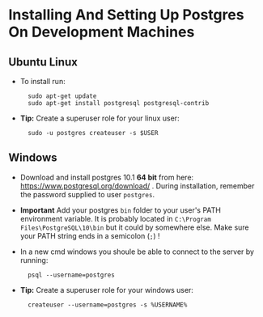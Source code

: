 # Installing And Setting Up Postgres On Development Machines
## Ubuntu Linux
* To install run:

        sudo apt-get update
        sudo apt-get install postgresql postgresql-contrib

* **Tip:** Create a superuser role for your linux user:

        sudo -u postgres createuser -s $USER

## Windows
* Download and install postgres 10.1 **64 bit** from here: <https://www.postgresql.org/download/> . During installation, remember the password supplied to user `postgres`.
* **Important** Add your postgres `bin` folder to your user's PATH environment variable.  It is probably located in `C:\Program Files\PostgreSQL\10\bin` but it could by somewhere else.  Make sure your PATH string ends in a semicolon (`;`) !
* In a new cmd windows you shoule be able to connect to the server by running:

        psql --username=postgres

* **Tip:** Create a superuser role for your windows user:

        createuser --username=postgres -s %USERNAME%

